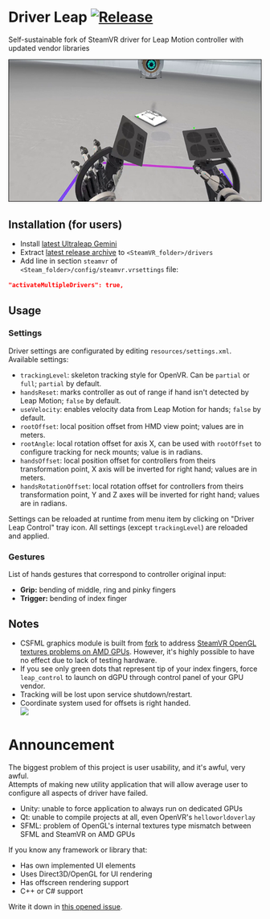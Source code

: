 # Driver Leap [![Release](http://img.shields.io/github/release/SDraw/driver_leap.svg)](../../releases/latest)
Self-sustainable fork of SteamVR driver for Leap Motion controller with updated vendor libraries

[![](./.github/img_01.png)](https://www.youtube.com/watch?v=RdGnCV2g_oE)
  
## Installation (for users)
* Install [latest Ultraleap Gemini](https://developer.leapmotion.com/tracking-software-download)
* Extract [latest release archive](../../releases/latest) to `<SteamVR_folder>/drivers`
* Add line in section `steamvr` of `<Steam_folder>/config/steamvr.vrsettings` file:
```JSON
"activateMultipleDrivers": true,
```

## Usage
### Settings
Driver settings are configurated by editing `resources/settings.xml`. Available settings:
* `trackingLevel`: skeleton tracking style for OpenVR. Can be `partial` or `full`; `partial` by default.
* `handsReset`: marks controller as out of range if hand isn't detected by Leap Motion; `false` by default.
* `useVelocity`: enables velocity data from Leap Motion for hands; `false` by default.
* `rootOffset`: local position offset from HMD view point; values are in meters.
* `rootAngle`: local rotation offset for axis X, can be used with `rootOffset` to configure tracking for neck mounts; value is in radians.
* `handsOffset`: local position offset for controllers from theirs transformation point, X axis will be inverted for right hand; values are in meters.
* `handsRotationOffset`: local rotation offset for controllers from theirs transformation point, Y and Z axes will be inverted for right hand; values are in radians.

Settings can be reloaded at runtime from menu item by clicking on "Driver Leap Control" tray icon. All settings (except `trackingLevel`) are reloaded and applied.

### Gestures
List of hands gestures that correspond to controller original input:
* **Grip:** bending of middle, ring and pinky fingers
* **Trigger:** bending of index finger

## Notes
* CSFML graphics module is built from [fork](https://github.com/SDraw/SFML/tree/2.5.x) to address [SteamVR OpenGL textures problems on AMD GPUs](https://github.com/ValveSoftware/openvr/issues/1246). However, it's highly possible to have no effect due to lack of testing hardware.
* If you see only green dots that represent tip of your index fingers, force `leap_control` to launch on dGPU through control panel of your GPU vendor.
* Tracking will be lost upon service shutdown/restart.
* Coordinate system used for offsets is right handed.  
![](https://learnopengl.com/img/getting-started/coordinate_systems_right_handed.png)

# Announcement
The biggest problem of this project is user usability, and it's awful, very awful.  
Attempts of making new utility application that will allow average user to configure all aspects of driver have failed.
* Unity: unable to force application to always run on dedicated GPUs
* Qt: unable to compile projects at all, even OpenVR's `helloworldoverlay`
* SFML: problem of OpenGL's internal textures type mismatch between SFML and SteamVR on AMD GPUs

If you know any framework or library that:
* Has own implemented UI elements
* Uses Direct3D/OpenGL for UI rendering
* Has offscreen rendering support
* C++ or C# support

Write it down in [this opened issue](https://github.com/SDraw/driver_leap/issues/2).
